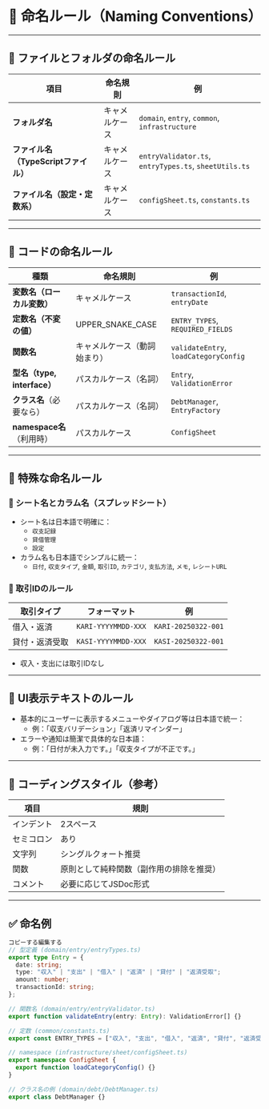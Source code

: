 # 📌 命名ルール（Naming Conventions）

---

## 📁 ファイルとフォルダの命名ルール

| 項目 | 命名規則 | 例 |
| --- | --- | --- |
| **フォルダ名** | キャメルケース | `domain`, `entry`, `common`, `infrastructure` |
| **ファイル名（TypeScriptファイル）** | キャメルケース | `entryValidator.ts`, `entryTypes.ts`, `sheetUtils.ts` |
| **ファイル名（設定・定数系）** | キャメルケース | `configSheet.ts`, `constants.ts` |

---

## 📜 コードの命名ルール

| 種類 | 命名規則 | 例 |
| --- | --- | --- |
| **変数名（ローカル変数）** | キャメルケース | `transactionId`, `entryDate` |
| **定数名（不変の値）** | UPPER_SNAKE_CASE | `ENTRY_TYPES`, `REQUIRED_FIELDS` |
| **関数名** | キャメルケース（動詞始まり） | `validateEntry`, `loadCategoryConfig` |
| **型名（type, interface）** | パスカルケース（名詞） | `Entry`, `ValidationError` |
| **クラス名**（必要なら） | パスカルケース（名詞） | `DebtManager`, `EntryFactory` |
| **namespace名**（利用時） | パスカルケース | `ConfigSheet` |

---

## 🧩 特殊な命名ルール

### 📌 シート名とカラム名（スプレッドシート）

- シート名は日本語で明確に：
  - `収支記録`
  - `貸借管理`
  - `設定`
- カラム名も日本語でシンプルに統一：
  - `日付`, `収支タイプ`, `金額`, `取引ID`, `カテゴリ`, `支払方法`, `メモ`, `レシートURL`

### 📌 取引IDのルール

| 取引タイプ | フォーマット | 例 |
| --- | --- | --- |
| 借入・返済 | `KARI-YYYYMMDD-XXX` | `KARI-20250322-001` |
| 貸付・返済受取 | `KASI-YYYYMMDD-XXX` | `KASI-20250322-001` |

- 収入・支出には取引IDなし

---

## 🎨 UI表示テキストのルール

- 基本的にユーザーに表示するメニューやダイアログ等は日本語で統一：
  - 例：「収支バリデーション」「返済リマインダー」
- エラーや通知は簡潔で具体的な日本語：
  - 例：「日付が未入力です。」「収支タイプが不正です。」

---

## 📐 コーディングスタイル（参考）

| 項目 | 規則 |
| --- | --- |
| インデント | 2スペース |
| セミコロン | あり |
| 文字列 | シングルクォート推奨 |
| 関数 | 原則として純粋関数（副作用の排除を推奨） |
| コメント | 必要に応じてJSDoc形式 |

---

## ✅ 命名例

```ts
コピーする編集する
// 型定義 (domain/entry/entryTypes.ts)
export type Entry = {
  date: string;
  type: "収入" | "支出" | "借入" | "返済" | "貸付" | "返済受取";
  amount: number;
  transactionId: string;
};

// 関数名 (domain/entry/entryValidator.ts)
export function validateEntry(entry: Entry): ValidationError[] {}

// 定数 (common/constants.ts)
export const ENTRY_TYPES = ["収入", "支出", "借入", "返済", "貸付", "返済受取"];

// namespace (infrastructure/sheet/configSheet.ts)
export namespace ConfigSheet {
  export function loadCategoryConfig() {}
}

// クラス名の例 (domain/debt/DebtManager.ts)
export class DebtManager {}

```
